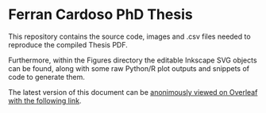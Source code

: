 # Ferran Cardoso PhD Thesis

This repository contains the source code, images and .csv files needed to reproduce the compiled Thesis PDF.

Furthermore, within the Figures directory the editable Inkscape SVG objects can be found, along with some raw Python/R plot outputs and snippets of code to generate them.

The latest version of this document can be [anonimously viewed on Overleaf with the following link](https://www.overleaf.com/read/zxysfxydzrpg). 